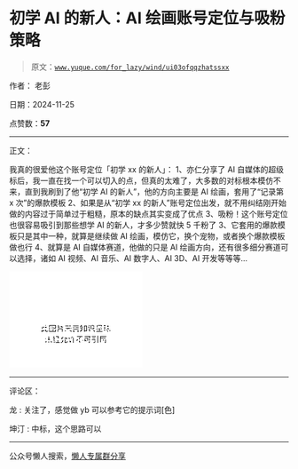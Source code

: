 # 初学 AI 的新人：AI 绘画账号定位与吸粉策略

> 原文：[`www.yuque.com/for_lazy/wind/ui03ofqqzhatssxx`](https://www.yuque.com/for_lazy/wind/ui03ofqqzhatssxx)

作者： 老彭

日期：2024-11-25

点赞数：**57**

* * *

正文：

我真的很爱他这个账号定位「初学 xx 的新人」：
1、亦仁分享了 AI 自媒体的超级标后，我一直在找一个可以切入的点，但真的太难了，大多数的对标根本模仿不来，直到我刷到了他“初学 AI 的新人”，他的方向主要是 AI 绘画，套用了“记录第 x 次”的爆款模板
2、如果是从“初学 xx 的新人”账号定位出发，就不用纠结刚开始做的内容过于简单过于粗糙，原本的缺点其实变成了优点
3、吸粉！这个账号定位也很容易吸引到那些想学 AI 的新人，才多少赞就快 5 千粉了
3、它套用的爆款模板只是其中一种，就算是继续做 AI 绘画，模仿它，换个宠物，或者换个爆款模板做也行
4、就算是 AI 自媒体赛道，他做的只是 AI 绘画方向，还有很多细分赛道可以选择，诸如 AI 视频、AI 音乐、AI 数字人、AI 3D、AI 开发等等等...

![](img/efa6ea3b0b1723f7dff86bcca5fab3a3.png "None")

* * *

评论区：

龙 : 关注了，感觉做 yb 可以参考它的提示词[色]

坤汀 : 中标，这个思路可以

* * *

公众号懒人搜索，[懒人专属群分享](https://lazybook.fun/#/blog/group)